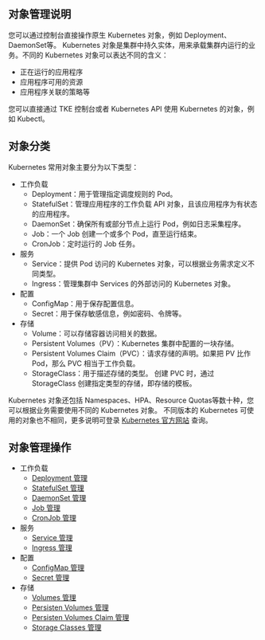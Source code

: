 ## 对象管理说明

您可以通过控制台直接操作原生 Kubernetes 对象，例如 Deployment、DaemonSet等。
Kubernetes 对象是集群中持久实体，用来承载集群内运行的业务。不同的 Kubernetes 对象可以表达不同的含义：
- 正在运行的应用程序
- 应用程序可用的资源
- 应用程序关联的策略等

您可以直接通过 TKE 控制台或者 Kubernetes API 使用 Kubernetes 的对象，例如 Kubectl。

## 对象分类

Kubernetes 常用对象主要分为以下类型：
- 工作负载
    + Deployment：用于管理指定调度规则的 Pod。
    + StatefulSet：管理应用程序的工作负载 API 对象，且该应用程序为有状态的应用程序。
    + DaemonSet：确保所有或部分节点上运行 Pod，例如日志采集程序。
    + Job：一个 Job 创建一个或多个 Pod，直至运行结束。
    + CronJob：定时运行的 Job 任务。
- 服务
    + Service：提供 Pod 访问的 Kubernetes 对象，可以根据业务需求定义不同类型。
    + Ingress：管理集群中 Services 的外部访问的 Kubernetes 对象。
- 配置
    + ConfigMap：用于保存配置信息。
    + Secret：用于保存敏感信息，例如密码、令牌等。
- 存储
    + Volume：可以存储容器访问相关的数据。
    + Persistent Volumes（PV）：Kubernetes 集群中配置的一块存储。
    + Persistent Volumes Claim（PVC）：请求存储的声明。如果把 PV 比作 Pod，那么 PVC 相当于工作负载。
    + StorageClass：用于描述存储的类型。 创建 PVC 时，通过 StorageClass 创建指定类型的存储，即存储的模板。

Kubernetes 对象还包括 Namespaces、HPA、Resource Quotas等数十种，您可以根据业务需要使用不同的 Kubernetes 对象。 不同版本的 Kubernetes 可使用的对象也不相同，更多说明可登录 [Kubernetes 官方网站](https://kubernetes.io/docs/concepts/) 查询。

## 对象管理操作

- 工作负载
    + [Deployment 管理](https://cloud.tencent.com/document/product/457/31705)
    + [StatefulSet 管理](https://cloud.tencent.com/document/product/457/31707)
    + [DaemonSet 管理](https://cloud.tencent.com/document/product/457/31706)
    + [Job 管理](https://cloud.tencent.com/document/product/457/31708)
    + [CronJob 管理](https://cloud.tencent.com/document/product/457/31709)
- 服务
    + [Service 管理](https://cloud.tencent.com/document/product/457/31710)
    + [Ingress 管理](https://cloud.tencent.com/document/product/457/31711)
- 配置
    + [ConfigMap 管理](https://cloud.tencent.com/document/product/457/31717)
    + [Secret 管理](https://cloud.tencent.com/document/product/457/31718)
- 存储
    + [Volumes 管理](https://cloud.tencent.com/document/product/457/31713)
    + [Persisten Volumes 管理](https://cloud.tencent.com/document/product/457/31712)
    + [Persisten Volumes Claim 管理](https://cloud.tencent.com/document/product/457/31712)
    + [Storage Classes 管理](https://cloud.tencent.com/document/product/457/31714)
